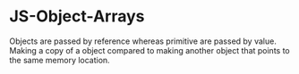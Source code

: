 # JS-Object-Arrays

Objects are passed by reference whereas primitive are passed by value.
Making a copy of a object compared to making another object that points to the same memory location.
